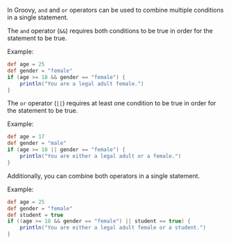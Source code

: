 In Groovy, `and` and `or` operators can be used to combine multiple conditions in a single statement. 

The `and` operator (`&&`) requires both conditions to be true in order for the statement to be true. 

Example: 

```groovy
def age = 25
def gender = "female"
if (age >= 18 && gender == "female") {
    println("You are a legal adult female.")
}
```

The `or` operator (`||`) requires at least one condition to be true in order for the statement to be true. 

Example: 

```groovy
def age = 17
def gender = "male"
if (age >= 18 || gender == "female") {
    println("You are either a legal adult or a female.")
}
```

Additionally, you can combine both operators in a single statement. 

Example: 

```groovy
def age = 25
def gender = "female"
def student = true
if ((age >= 18 && gender == "female") || student == true) {
    println("You are either a legal adult female or a student.")
}
```